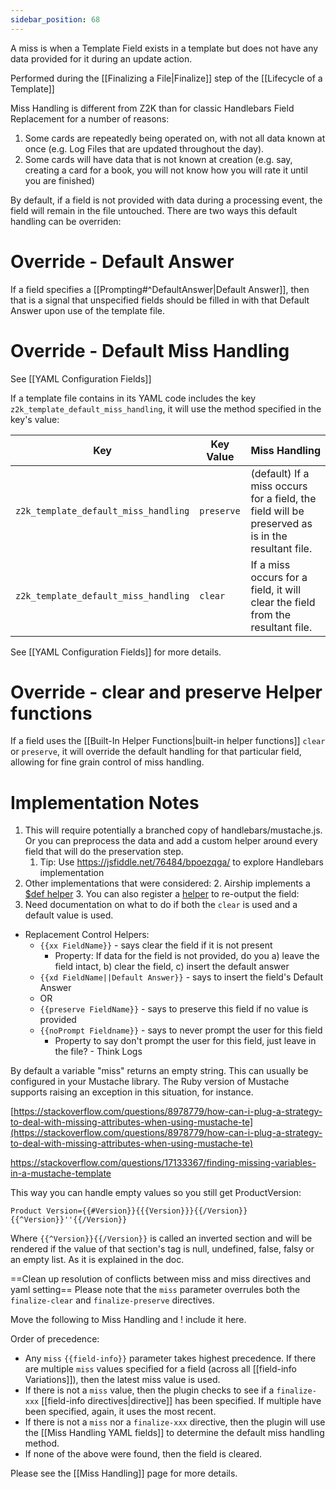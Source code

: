 ```yaml
---
sidebar_position: 68
---
```


A miss is when a Template Field exists in a template but does not have any data provided for it during an update action.

Performed during the [[Finalizing a File|Finalize]] step of the [[Lifecycle of a Template]]

Miss Handling is different from Z2K than for classic Handlebars Field Replacement for a number of reasons:
1. Some cards are repeatedly being operated on, with not all data known at once (e.g. Log Files that are updated throughout the day).
2. Some cards will have data that is not known at creation (e.g. say, creating a card for a book, you will not know how you will rate it until you are finished)

By default, if a field is not provided with data during a processing event, the field will remain in the file untouched. There are two ways this default handling can be overriden:

# Override - Default Answer
If a field specifies a [[Prompting#^DefaultAnswer|Default Answer]], then that is a signal that unspecified fields should be filled in with that Default Answer upon use of the template file.

# Override - Default Miss Handling 

See [[YAML Configuration Fields]]

If a template file contains in its YAML code includes the key `z2k_template_default_miss_handling`, it will use the method specified in the key's value:

| Key                                  | Key Value  | Miss Handling                                                                                    |
| ------------------------------------ | ---------- | ------------------------------------------------------------------------------------------------ |
| `z2k_template_default_miss_handling` | `preserve` | (default) If a miss occurs for a field, the field will be preserved as is in the resultant file. |
| `z2k_template_default_miss_handling` | `clear`    | If a miss occurs for a field, it will clear the field from the resultant file.                   |
See [[YAML Configuration Fields]] for more details.

# Override - clear and preserve Helper functions
If a field uses the [[Built-In Helper Functions|built-in helper functions]] `clear` or `preserve`, it will override the default handling for that particular field, allowing for fine grain control of miss handling. 

# Implementation Notes

1. This will require potentially a branched copy of handlebars/mustache.js. Or you can preprocess the data and add a custom helper around every field that will do the preservation step.
	1. Tip: Use https://jsfiddle.net/76484/bpoezqga/ to explore Handlebars implementation
2. Other implementations that were considered:
	2. Airship implements a [$def helper](https://jsfiddle.net/76484/bpoezqga/)
	3. You can also register a [helper](https://jsfiddle.net/76484/bpoezqga/) to re-output the field: 
3. Need documentation on what to do if both the  `clear`  is used and a default value is used. 

- Replacement Control Helpers:
	- `{{xx FieldName}}` - says clear the field if it is not present 
		- Property: If data for the field is not provided, do you a) leave the field intact, b) clear the field, c) insert the default answer
	- `{{xd FieldName||Default Answer}}` - says to insert the field's Default Answer
	- OR 
	- `{{preserve FieldName}}` - says to preserve this field if no value is provided
	- `{{noPrompt Fieldname}}` - says to never prompt the user for this field
		-  Property to say don't prompt the user for this field, just leave in the file? - Think Logs


By default a variable "miss" returns an empty string. This can usually be configured in your Mustache library. The Ruby version of Mustache supports raising an exception in this situation, for instance.


[https://stackoverflow.com/questions/8978779/how-can-i-plug-a-strategy-to-deal-with-missing-attributes-when-using-mustache-te](https://stackoverflow.com/questions/8978779/how-can-i-plug-a-strategy-to-deal-with-missing-attributes-when-using-mustache-te)


https://stackoverflow.com/questions/17133367/finding-missing-variables-in-a-mustache-template

This way you can handle empty values so you still get ProductVersion:

`Product Version={{#Version}}{{{Version}}}{{/Version}}{{^Version}}''{{/Version}}`

Where `{{^Version}}{{/Version}}` is called an inverted section and will be rendered if the value of that section's tag is null, undefined, false, falsy or an empty list. As it is explained in the doc.










==Clean up resolution of conflicts between miss and miss directives and yaml setting==
Please note that the `miss` parameter overrules both the `finalize-clear` and `finalize-preserve` directives. 

Move the following to Miss Handling and ! include it here.

Order of precedence:
- Any `miss` `{{field-info}}` parameter takes highest precedence. If there are multiple `miss` values specified for a field (across all [[field-info Variations]]), then the latest miss value is used.
- If there is not a `miss` value, then the plugin checks to see if a `finalize-xxx` [[field-info directives|directive]] has been specified. If multiple have been specified, again, it uses the most recent.
- If there is not a `miss` nor a `finalize-xxx` directive, then the plugin will use the [[Miss Handling YAML fields]] to determine the default miss handling method. 
- If none of the above were found, then the field is cleared.


Please see the [[Miss Handling]] page for more details. 

